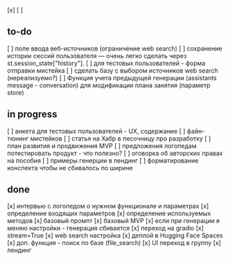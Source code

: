 [x]
[ ]

## to-do
[ ] поле ввода веб-источников (ограничение web search)
[ ] сохранение истории сессий пользователя — очень легко сделать через st.session_state["history"].
[ ] для тестовых пользователей - форма отправки мистейка
[ ] сделать базу с выбором источников web search (нереализуемо?)
[ ] Функция учета предыдущей генерации (assistants message - conversation) для модификации плана занятия (параметр store)

## in progress
[ ] анкета для тестовых пользователей - UX, содержание
[ ] файн-тюнинг мистейков
[ ] статья на Хабр в песочницу про разработку
[ ] план развития и продвижения MVP
[ ] предложения логопедам потестировать продукт - что полезно?
[ ] оговорка об авторских правах на пособия
[ ] примеры генерции в лендинг
[ ] форматирование конспекта чтобы не сбивалось по ширине
## done
[x] интервью с логопедом о нужном функционале и параметрах
[x] определение входящих параметров
[x] определение используемых методов
[x] базовый промпт
[x] базовый MVP 
[x] если при генерации я меняю настройки - генерация сбивается
[x] переход на gradio
[x] stream=True
[x] web search настройка
[x] деплой в Hugging Face Spaces
[x] доп. функция - поиск по базе (file_search)
[x] UI переход в группу
[x] лендинг